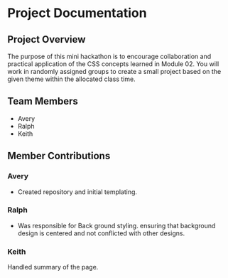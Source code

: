# Project Documentation

## Project Overview

The purpose of this mini hackathon is to encourage collaboration and practical application of the CSS concepts learned in Module 02. You will work in randomly assigned groups to create a small project based on the given theme within the allocated class time.

## Team Members

- Avery
- Ralph
- Keith

## Member Contributions

### Avery

- Created repository and initial templating.

### Ralph

- Was responsible for Back ground styling. ensuring that background design is centered and not conflicted with other designs.

### Keith

Handled summary of the page.